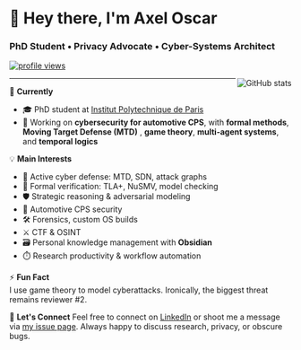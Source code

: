 <h1 align="left" id="axeloscar-title">👋 Hey there, I'm Axel Oscar</h1>
<h3 align="left">PhD Student • Privacy Advocate • Cyber-Systems Architect</h3>

<p align="left">
  <a href="https://github.com/axeloscar">
    <img src="https://komarev.com/ghpvc/?username=axeloscar" alt="profile views" />
  </a>
</p>

<a href="#axeloscar-title">
  <img src="https://github-readme-stats.vercel.app/api?username=axeloscar&show_icons=true&theme=default" alt="GitHub stats" align="right" />
</a>

---

🔬 **Currently**  
- 🎓 PhD student at [Institut Polytechnique de Paris](https://www.ip-paris.fr/)  
- 🔐 Working on **cybersecurity for automotive CPS**, with **formal methods**, **Moving Target Defense (MTD)** , **game theory**, **multi-agent systems**, and **temporal logics** 

💡 **Main Interests**  
- 🔄 Active cyber defense: MTD, SDN, attack graphs  
- 🧠 Formal verification: TLA+, NuSMV, model checking  
- 🛡 Strategic reasoning & adversarial modeling 
- 🚗 Automotive CPS security  
- 🛠️ Forensics, custom OS builds
- ⚔️ CTF & OSINT
- 🗃️ Personal knowledge management with **Obsidian**  
- ⏱️ Research productivity & workflow automation

⚡️ **Fun Fact**  
I use game theory to model cyberattacks. Ironically, the biggest threat remains reviewer #2.

🤝 **Let's Connect**
Feel free to connect on [LinkedIn](https://www.linkedin.com/in/axeloscar) or shoot me a message via [my issue page](https://github.com/axeloscar/axeloscar/issues). Always happy to discuss research, privacy, or obscure bugs.


